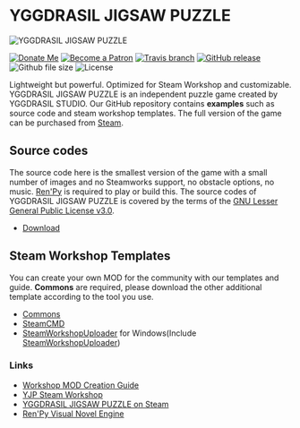 # YGGDRASIL JIGSAW PUZZLE
![YGGDRASIL JIGSAW PUZZLE](https://yggdrasil-studio.github.io/YGGDRASIL-JIGSAW-PUZZLE/yggdrasil-jigsaw-puzzle-steam-main.png)

[![Donate Me](https://img.shields.io/badge/Built%20by-Lee%20Yunseok-purple.svg?style=popout&logo=paypal&maxAge=999999)](https://paypal.me/leeyunseok) [![Become a Patron](https://img.shields.io/badge/Become%20a-Patron-f96854.svg?style=popout&logo=Patreon&maxAge=999999)](https://www.patreon.com/bePatron?u=347743) [![Travis branch](https://img.shields.io/travis/YGGDRASIL-STUDIO/YGGDRASIL-JIGSAW-PUZZLE/master.svg?style=popout&logo=travis&maxAge=999999)](https://travis-ci.org/YGGDRASIL-STUDIO/YGGDRASIL-JIGSAW-PUZZLE) [![GitHub release](https://img.shields.io/github/release/YGGDRASIL-STUDIO/YGGDRASIL-JIGSAW-PUZZLE.svg?style=popout&logo=github)](https://github.com/YGGDRASIL-STUDIO/YGGDRASIL-JIGSAW-PUZZLE/releases) ![Github file size](https://img.shields.io/github/release-date/YGGDRASIL-STUDIO/YGGDRASIL-JIGSAW-PUZZLE.svg?style=popout&logo=github) ![License](https://img.shields.io/github/license/YGGDRASIL-STUDIO/YGGDRASIL-JIGSAW-PUZZLE.svg?style=popout&logo=github)

Lightweight but powerful. Optimized for Steam Workshop and customizable. YGGDRASIL JIGSAW PUZZLE is an independent puzzle game created by YGGDRASIL STUDIO. Our GitHub repository contains **examples** such as source code and steam workshop templates. The full version of the game can be purchased from [Steam](https://store.steampowered.com/app/1045400/YGGDRASIL_JIGSAW_PUZZLE/).


## Source codes
The source code here is the smallest version of the game with a small number of images and no Steamworks support, no obstacle options, no music. [Ren'Py](https://renpy.org) is required to play or build this. The source codes of YGGDRASIL JIGSAW PUZZLE is covered by the terms of the [GNU Lesser General Public License v3.0](https://github.com/YGGDRASIL-STUDIO/YGGDRASIL-JIGSAW-PUZZLE/blob/master/LICENSE).

* [Download](https://github.com/YGGDRASIL-JIGSAW-PUZZLE/YGGDRASIL-JIGSAW-PUZZLE/releases/download/V1.0/YJPCodes.zip)

## Steam Workshop Templates
You can create your own MOD for the community with our templates and guide. **Commons** are required, please download the other additional template according to the tool you use.
* [Commons](https://github.com/YGGDRASIL-JIGSAW-PUZZLE/YGGDRASIL-JIGSAW-PUZZLE/releases/download/V1.0/Templates.zip)
* [SteamCMD](https://github.com/YGGDRASIL-JIGSAW-PUZZLE/YGGDRASIL-JIGSAW-PUZZLE/releases/download/V1.0/SteamCMD.zip)
* [SteamWorkshopUploader](https://github.com/YGGDRASIL-JIGSAW-PUZZLE/YGGDRASIL-JIGSAW-PUZZLE/releases/download/V1.0/SteamWorkshopUploader.zip) for Windows(Include [SteamWorkshopUploader](https://github.com/nihilocrat/SteamWorkshopUploader))

### Links
* [Workshop MOD Creation Guide](https://steamcommunity.com/sharedfiles/filedetails/?id=1706791845)
* [YJP Steam Workshop](https://steamcommunity.com/app/1045400/workshop/)
* [YGGDRASIL JIGSAW PUZZLE on Steam](https://store.steampowered.com/app/1045400/YGGDRASIL_JIGSAW_PUZZLE/)
* [Ren'Py Visual Novel Engine](https://renpy.org)